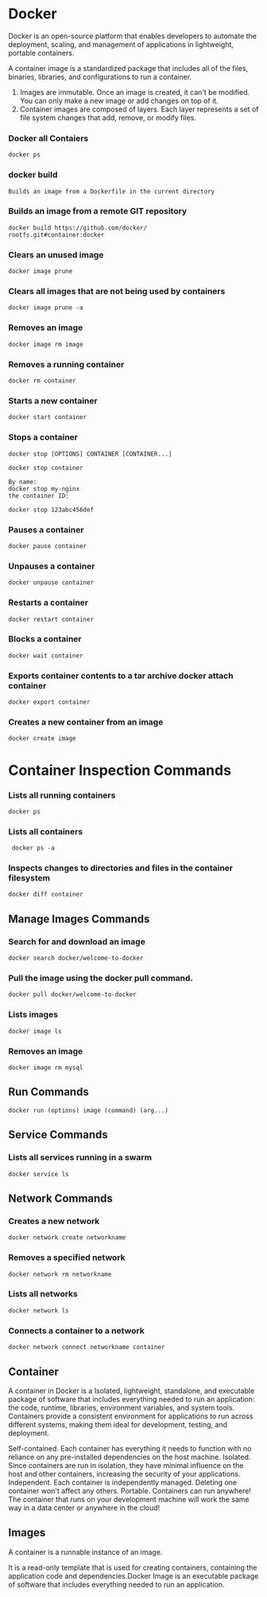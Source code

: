 # Docker

Docker is an open-source platform that enables developers to automate the deployment, scaling, and management of applications in lightweight, portable containers.

A container image is a standardized package that includes all of the files, binaries, libraries, and configurations to run a container.

1. Images are immutable. Once an image is created, it can't be modified. You can only make a new image or add changes on top of it.
2.  Container images are composed of layers. Each layer represents a set of file system changes that add, remove, or modify files.

### Docker all Contaiers

```
docker ps
```

### docker build
```
Builds an image from a Dockerfile in the current directory
```
### Builds an image from a remote GIT repository 
```
docker build https://github.com/docker/
rootfs.git#container:docker
```

### Clears an unused image
```
docker image prune
```
### Clears all images that are not being used by containers

```
docker image prune -a
```
### Removes an image
```
docker image rm image
```
### Removes a running container
```
docker rm container
```
### Starts a new container
```
docker start container
```
### Stops a container
```
docker stop [OPTIONS] CONTAINER [CONTAINER...]

docker stop container

By name:
docker stop my-nginx
the container ID:

docker stop 123abc456def

```
### Pauses a container
```
docker pause container
```
### Unpauses a container
```
docker unpause container
```
### Restarts a container
```
docker restart container
```
### Blocks a container
```
docker wait container
```
### Exports container contents to a tar archive docker attach container
```
docker export container
```
### Creates a new container from an image

```
docker create image
```

# Container Inspection Commands

### Lists all running containers
```
docker ps
```
### 	Lists all containers
```
 docker ps -a
```

### Inspects changes to directories and files in the container filesystem

```
docker diff container
```
## Manage Images Commands
### Search for and download an image
```
docker search docker/welcome-to-docker
```
### Pull the image using the docker pull command.
```
docker pull docker/welcome-to-docker
```


### Lists images
```
docker image ls
```
### Removes an image

```
docker image rm mysql
```

## Run Commands
```
docker run (options) image (command) (arg...)
```
## Service Commands

### Lists all services running in a swarm

```
docker service ls
```

## Network Commands
### Creates a new network
```
docker network create networkname
```
### 	Removes a specified network
```
docker network rm networkname
```
### Lists all networks
```
docker network ls
```
### Connects a container to a network
```
docker network connect networkname container
```

	


## Container
A container in Docker is a Isolated, lightweight, standalone, and executable package of software that includes
everything needed to run an application: the code, runtime, libraries, environment variables, and system
tools. Containers provide a consistent environment for applications to run across different systems, making
them ideal for development, testing, and deployment.

  Self-contained. Each container has everything it needs to function with no reliance on any pre-installed dependencies on the host machine.
  Isolated. Since containers are run in isolation, they have minimal influence on the host and other containers, increasing the security of your applications.
  Independent. Each container is independently managed. Deleting one container won't affect any others.
  Portable. Containers can run anywhere! The container that runs on your development machine will work the same way in a data center or anywhere in the cloud!

## Images
A container is a runnable instance of an image. 

It is a read-only template that is used for creating containers, containing the
application code and dependencies.Docker Image is an executable package of software that includes everything needed to run an application.
